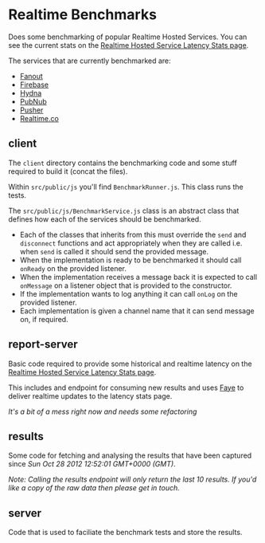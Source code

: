 # Realtime Benchmarks

Does some benchmarking of popular Realtime Hosted Services. You can see the current stats on the [Realtime Hosted Service Latency Stats page][latency-page].

The services that are currently benchmarked are:

* [Fanout](http://fanout.io)
* [Firebase](http://firebase.com)
* [Hydna](http://hydna.com)
* [PubNub](http://pubnub.com)
* [Pusher](http://pusher.com)
* [Realtime.co](http://realtime.co)

## client

The `client` directory contains the benchmarking code and some stuff required to build it (concat the files).

Within `src/public/js` you'll find `BenchmarkRunner.js`. This class runs the tests.

The `src/public/js/BenchmarkService.js` class is an abstract class that defines how each of the services should be benchmarked.

* Each of the classes that inherits from this must override the `send` and `disconnect` functions and act appropriately when they are called i.e. when `send` is called it should send the provided message.
* When the implementation is ready to be benchmarked it should call `onReady` on the provided listener.
* When the implementation receives a message back it is expected to call `onMessage` on a listener object that is provided to the constructor.
* If the implementation wants to log anything it can call `onLog` on the provided listener.
* Each implementation is given a channel name that it can send message on, if required.

## report-server

Basic code required to provide some historical and realtime latency on the [Realtime Hosted Service Latency Stats page][latency-page].

This includes and endpoint for consuming new results and uses [Faye](http://faye.jcoglan.com) to deliver realtime updates to the latency stats page.

*It's a bit of a mess right now and needs some refactoring*

## results

Some code for fetching and analysing the results that have been captured since *Sun Oct 28 2012 12:52:01 GMT+0000 (GMT)*.

*Note: Calling the results endpoint will only return the last 10 results. If you'd like a copy of the raw data then please get in touch.*

## server

Code that is used to faciliate the benchmark tests and store the results.

[latency-page]: http://www.leggetter.co.uk/real-time-web-technologies-guide/realtime-hosted-service-latency
